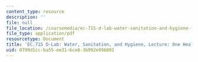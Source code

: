 ```yaml
---
content_type: resource
description: ''
file: null
file_location: /coursemedia/ec-715-d-lab-water-sanitation-and-hygiene-fall-2019/0799d1ccba55ee316ce83b992e996001_MITEC_715F19-one-health.pdf
file_type: application/pdf
resourcetype: Document
title: 'EC.715 D-Lab: Water, Sanitation, and Hygiene, Lecture: One Health'
uid: 0799d1cc-ba55-ee31-6ce8-3b992e996001
---
```

